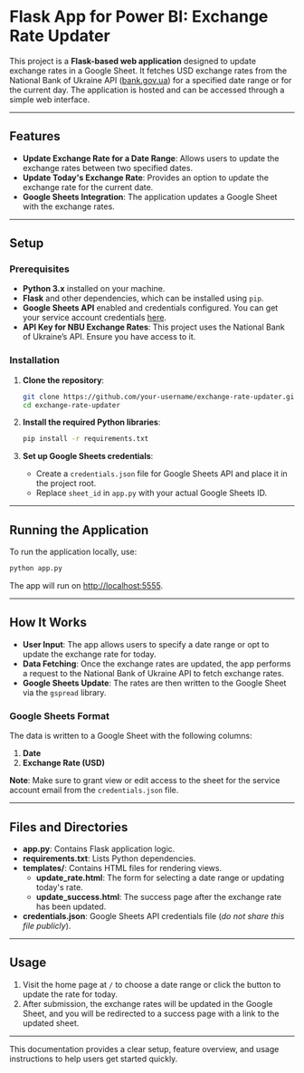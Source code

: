# **Flask App for Power BI: Exchange Rate Updater**

This project is a **Flask-based web application** designed to update exchange rates in a Google Sheet. It fetches USD exchange rates from the National Bank of Ukraine API ([bank.gov.ua](https://bank.gov.ua)) for a specified date range or for the current day. The application is hosted and can be accessed through a simple web interface.

---

## **Features**

- **Update Exchange Rate for a Date Range**: Allows users to update the exchange rates between two specified dates.
- **Update Today's Exchange Rate**: Provides an option to update the exchange rate for the current date.
- **Google Sheets Integration**: The application updates a Google Sheet with the exchange rates.

---

## **Setup**

### **Prerequisites**
- **Python 3.x** installed on your machine.
- **Flask** and other dependencies, which can be installed using `pip`.
- **Google Sheets API** enabled and credentials configured. You can get your service account credentials [here](https://developers.google.com/sheets/api/guides/authorizing).
- **API Key for NBU Exchange Rates**: This project uses the National Bank of Ukraine’s API. Ensure you have access to it.

### **Installation**

1. **Clone the repository**:
    ```bash
    git clone https://github.com/your-username/exchange-rate-updater.git
    cd exchange-rate-updater
    ```

2. **Install the required Python libraries**:
    ```bash
    pip install -r requirements.txt
    ```

3. **Set up Google Sheets credentials**:
    - Create a `credentials.json` file for Google Sheets API and place it in the project root.
    - Replace `sheet_id` in `app.py` with your actual Google Sheets ID.

---

## **Running the Application**

To run the application locally, use:

```bash
python app.py
```

The app will run on [http://localhost:5555](http://localhost:5555).

---

## **How It Works**

- **User Input**: The app allows users to specify a date range or opt to update the exchange rate for today.
- **Data Fetching**: Once the exchange rates are updated, the app performs a request to the National Bank of Ukraine API to fetch exchange rates.
- **Google Sheets Update**: The rates are then written to the Google Sheet via the `gspread` library.

### **Google Sheets Format**

The data is written to a Google Sheet with the following columns:
1. **Date**
2. **Exchange Rate (USD)**

**Note**: Make sure to grant view or edit access to the sheet for the service account email from the `credentials.json` file.

---

## **Files and Directories**

- **app.py**: Contains Flask application logic.
- **requirements.txt**: Lists Python dependencies.
- **templates/**: Contains HTML files for rendering views.
    - **update_rate.html**: The form for selecting a date range or updating today's rate.
    - **update_success.html**: The success page after the exchange rate has been updated.
- **credentials.json**: Google Sheets API credentials file (*do not share this file publicly*).

---

## **Usage**

1. Visit the home page at `/` to choose a date range or click the button to update the rate for today.
2. After submission, the exchange rates will be updated in the Google Sheet, and you will be redirected to a success page with a link to the updated sheet.

---

This documentation provides a clear setup, feature overview, and usage instructions to help users get started quickly.

